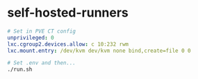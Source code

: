 # self-hosted-runners

```yaml
# Set in PVE CT config
unprivileged: 0
lxc.cgroup2.devices.allow: c 10:232 rwm
lxc.mount.entry: /dev/kvm dev/kvm none bind,create=file 0 0
```

```bash
# Set .env and then...
./run.sh
```
